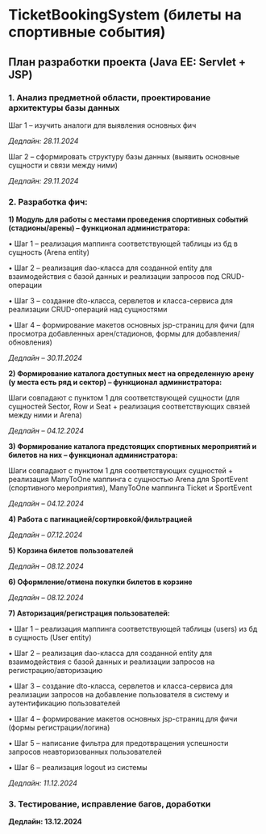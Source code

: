# TicketBookingSystem (билеты на спортивные события)

## План разработки проекта (Java EE: Servlet + JSP)

### 1. Анализ предметной области, проектирование архитектуры базы данных

Шаг 1 – изучить аналоги для выявления основных фич

*Дедлайн: 28.11.2024*

Шаг 2 – сформировать структуру базы данных (выявить основные сущности и связи между ними)

*Дедлайн: 29.11.2024*

### 2. Разработка фич:

**1) Модуль для работы с местами проведения спортивных событий (стадионы/арены) – функционал администратора:**
   
• Шаг 1 – реализация маппинга соответствующей таблицы из бд в сущность (Arena entity)

• Шаг 2 – реализация dao-класса для созданной entity для взаимодействия с базой данных и реализации запросов под CRUD-операции

• Шаг 3 – создание dto-класса, сервлетов и класса-сервиса для реализации CRUD-операций над сущностями 

• Шаг 4 – формирование макетов основных jsp-страниц для фичи (для просмотра добавленных арен/стадионов, формы для добавления/обновления)

*Дедлайн – 30.11.2024*

**2) Формирование каталога доступных мест на определенную арену (у места есть ряд и сектор) – функционал администратора:**

Шаги совпадают с пунктом 1 для соответствующей сущности (для сущностей Sector, Row и Seat + реализация соответствующих связей между ними и Arena)

*Дедлайн – 04.12.2024*

**3) Формирование каталога предстоящих спортивных мероприятий и билетов на них – функционал администратора:**

Шаги совпадают с пунктом 1 для соответствующих сущностей + реализация ManyToOne маппинга с сущностью Arena для SportEvent (спортивного мероприятия), ManyToOne маппинга Ticket и SportEvent

*Дедлайн – 04.12.2024*

**4) Работа с пагинацией/сортировкой/фильтрацией**

*Дедлайн – 07.12.2024*

**5) Корзина билетов пользователей**

*Дедлайн – 08.12.2024*

**6) Оформление/отмена покупки билетов в корзине**

*Дедлайн – 08.12.2024*

**7) Авторизация/регистрация пользователей:**

• Шаг 1 – реализация маппинга соответствующей таблицы (users) из бд в сущность (User entity)

• Шаг 2 – реализация dao-класса для созданной entity для взаимодействия с базой данных и реализации запросов на регистрацию/авторизацию

• Шаг 3 – создание dto-класса, сервлетов и класса-сервиса для реализации запросов на добавление пользователя в систему и аутентификацию пользователей

• Шаг 4 – формирование макетов основных jsp-страниц для фичи (формы регистрации/логина)

• Шаг 5 – написание фильтра для предотвращения успешности запросов неавторизованных пользователей

• Шаг 6 – реализация logout из системы

*Дедлайн: 11.12.2024*

### 3. Тестирование, исправление багов, доработки
   
 **Дедлайн: 13.12.2024**
